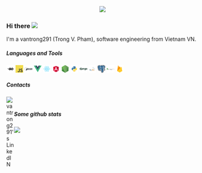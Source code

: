 <p align="center">
  <!-- Typing SVG by DenverCoder1 - https://github.com/DenverCoder1/readme-typing-svg -->
  <a href="#">
    <img src="https://readme-typing-svg.demolab.com/?lines=Hi,+I+am+Trong+V.+Pham;Software+Engineer+from+Vietnam+VN;5%2B%20years%20of%20coding%20experience&font=Fira%20Code&center=true&width=440&height=45&vCenter=true&pause=1000&size=22" /></a>
</p>
<!-- <p align="center">
  <a href="#">
    <img src="https://vbr.wocr.tk/badge?page_id=vantrong291.vantrong291&color=00cf00" /></a>
  </a>
</p> -->

### Hi there <img src="https://media.giphy.com/media/hvRJCLFzcasrR4ia7z/giphy.gif" width="25px">
I'm a vantrong291 (Trong V. Pham), software engineering from Vietnam VN.

##### Languages and Tools
<span>
<code><img height="20" src="https://raw.githubusercontent.com/github/explore/5c058a388828bb5fde0bcafd4bc867b5bb3f26f3/topics/go/go.png"></code>
<code><img height="20" src="https://raw.githubusercontent.com/github/explore/5c058a388828bb5fde0bcafd4bc867b5bb3f26f3/topics/javascript/javascript.png"></code>
<code><img height="20" src="https://raw.githubusercontent.com/github/explore/5c058a388828bb5fde0bcafd4bc867b5bb3f26f3/topics/bash/bash.png"></code>
<code><img height="20" src="https://raw.githubusercontent.com/github/explore/5c058a388828bb5fde0bcafd4bc867b5bb3f26f3/topics/vue/vue.png"></code>
<code><img height="20" src="https://raw.githubusercontent.com/github/explore/5c058a388828bb5fde0bcafd4bc867b5bb3f26f3/topics/react/react.png"></code>
<code><img height="20" src="https://raw.githubusercontent.com/github/explore/5c058a388828bb5fde0bcafd4bc867b5bb3f26f3/topics/angular/angular.png"></code>
<code><img height="20" src="https://raw.githubusercontent.com/github/explore/5c058a388828bb5fde0bcafd4bc867b5bb3f26f3/topics/nodejs/nodejs.png"></code>
<code><img height="20" src="https://raw.githubusercontent.com/github/explore/5c058a388828bb5fde0bcafd4bc867b5bb3f26f3/topics/python/python.png"></code>
<code><img height="20" src="https://raw.githubusercontent.com/github/explore/5c058a388828bb5fde0bcafd4bc867b5bb3f26f3/topics/django/django.png"></code>
<code><img height="20" src="https://raw.githubusercontent.com/github/explore/5c058a388828bb5fde0bcafd4bc867b5bb3f26f3/topics/mysql/mysql.png"></code>
<code><img height="20" src="https://raw.githubusercontent.com/github/explore/5c058a388828bb5fde0bcafd4bc867b5bb3f26f3/topics/postgresql/postgresql.png"></code>
<code><img height="20" src="https://raw.githubusercontent.com/github/explore/5c058a388828bb5fde0bcafd4bc867b5bb3f26f3/topics/mongodb/mongodb.png"></code>
<code><img height="20" src="https://raw.githubusercontent.com/github/explore/5c058a388828bb5fde0bcafd4bc867b5bb3f26f3/topics/firebase/firebase.png"></code>
</span>

##### Contacts  
<a href="https://www.linkedin.com/in/vantrong291/">
  <img align="left" alt="vantrong291's LinkedIN" width="20px" src="https://raw.githubusercontent.com/gauravghongde/social-icons/master/SVG/Color/LinkedIN.svg" />
</a>
<br/>
  
##### Some github stats
<a href="#">
<img align="center" src="https://github-readme-stats.vercel.app/api/top-langs/?username=vantrong291&layout=compact&theme=buefy&hide_border=true" />
</a>

<!--
**vantrong291/vantrong291** is a ✨ _special_ ✨ repository because its `README.md` (this file) appears on your GitHub profile.

Here are some ideas to get you started:

- 🔭 I’m currently working on ...
- 🌱 I’m currently learning ...
- 👯 I’m looking to collaborate on ...
- 🤔 I’m looking for help with ...
- 💬 Ask me about ...
- 📫 How to reach me: ...
- 😄 Pronouns: ...
- ⚡ Fun fact: ...
-->
